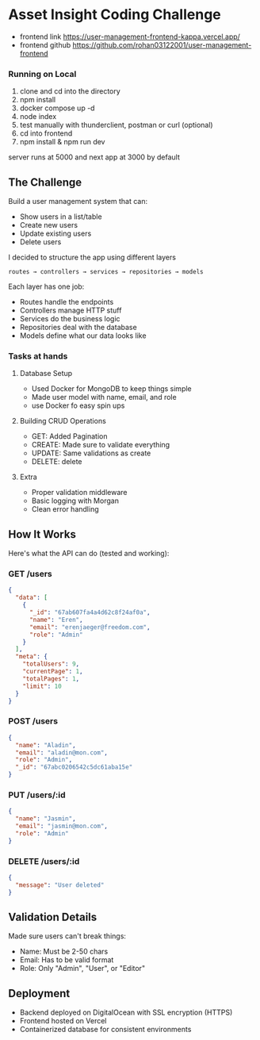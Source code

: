 # Asset Insight Coding Challenge 

- frontend link https://user-management-frontend-kappa.vercel.app/
- frontend github https://github.com/rohan03122001/user-management-frontend

### Running on Local

1. clone and cd into the directory
2. npm install
3. docker compose up -d
4. node index
5. test manually with thunderclient, postman or curl (optional)
6. cd into frontend
7. npm install & npm run dev

server runs at 5000 and next app at 3000 by default

## The Challenge

Build a user management system that can:

- Show users in a list/table
- Create new users
- Update existing users
- Delete users

I decided to structure the app using different layers

```
routes → controllers → services → repositories → models
```

Each layer has one job:

- Routes handle the endpoints
- Controllers manage HTTP stuff
- Services do the business logic
- Repositories deal with the database
- Models define what our data looks like

### Tasks at hands

1. Database Setup

   - Used Docker for MongoDB to keep things simple
   - Made user model with name, email, and role
   - use Docker fo easy spin ups

2. Building CRUD Operations

   - GET: Added Pagination
   - CREATE: Made sure to validate everything
   - UPDATE: Same validations as create
   - DELETE: delete

3. Extra
   - Proper validation middleware
   - Basic logging with Morgan
   - Clean error handling

## How It Works

Here's what the API can do (tested and working):

### GET /users

```json
{
  "data": [
    {
      "_id": "67ab607fa4a4d62c8f24af0a",
      "name": "Eren",
      "email": "erenjaeger@freedom.com",
      "role": "Admin"
    }
  ],
  "meta": {
    "totalUsers": 9,
    "currentPage": 1,
    "totalPages": 1,
    "limit": 10
  }
}
```

### POST /users

```json
{
  "name": "Aladin",
  "email": "aladin@mon.com",
  "role": "Admin",
  "_id": "67abc0206542c5dc61aba15e"
}
```

### PUT /users/:id

```json
{
  "name": "Jasmin",
  "email": "jasmin@mon.com",
  "role": "Admin"
}
```

### DELETE /users/:id

```json
{
  "message": "User deleted"
}
```

## Validation Details

Made sure users can't break things:

- Name: Must be 2-50 chars
- Email: Has to be valid format
- Role: Only "Admin", "User", or "Editor"

## Deployment
- Backend deployed on DigitalOcean with SSL encryption (HTTPS)
- Frontend hosted on Vercel
- Containerized database for consistent environments

